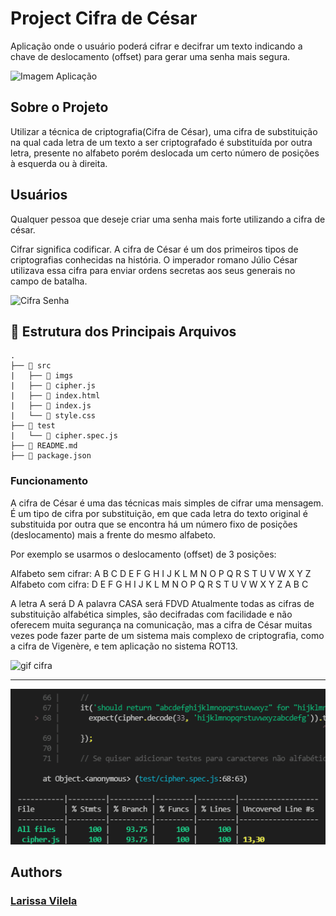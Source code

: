 # Project Cifra de César

Aplicação onde o usuário poderá cifrar e decifrar um texto indicando a chave de deslocamento (offset) para gerar uma senha mais segura.

![Imagem Aplicação](https://i.ibb.co/jgdSh7F/image.png)
    

## Sobre o Projeto
Utilizar a técnica de criptografia(Cifra de César), uma cifra de substituição na qual cada letra de um texto a ser criptografado é substituída por outra letra, presente no alfabeto porém deslocada um certo número de posições à esquerda ou à direita.

## Usuários
Qualquer pessoa que deseje criar uma senha mais forte utilizando a cifra de césar.

Cifrar significa codificar. A cifra de César é um dos primeiros tipos de criptografias conhecidas na história. O imperador romano Júlio César utilizava essa cifra para enviar ordens secretas aos seus generais no campo de batalha.

![Cifra Senha](https://i.ibb.co/m5WqXRy/image.png)

## :file_folder: Estrutura dos Principais Arquivos
```
.
├── 📁 src
|   ├── 📁 imgs 
|   ├── 📄 cipher.js
|   ├── 📄 index.html
|   ├── 📄 index.js
|   └── 📄 style.css
├── 📁 test
|   └── 📄 cipher.spec.js
├── 📄 README.md
├── 📄 package.json

```
### Funcionamento 
A cifra de César é uma das técnicas mais simples de cifrar uma mensagem. É um tipo de cifra por substituição, em que cada letra do texto original é substituida por outra que se encontra há um número fixo de posições (deslocamento) mais a frente do mesmo alfabeto.

Por exemplo se usarmos o deslocamento (offset) de 3 posições:

Alfabeto sem cifrar: A B C D E F G H I J K L M N O P Q R S T U V W X Y Z
Alfabeto com cifra: D E F G H I J K L M N O P Q R S T U V W X Y Z A B C

A letra A será D
A palavra CASA será FDVD
Atualmente todas as cifras de substituição alfabética simples, são decifradas com facilidade e não oferecem muita segurança na comunicação, mas a cifra de César muitas vezes pode fazer parte de um sistema mais complexo de criptografia, como a cifra de Vigenère, e tem aplicação no sistema ROT13.

![gif cifra](https://gifyu.com/images/gif-cifra.gif)

-----------

![Resultado testes](https://raw.githubusercontent.com/larissavilelasobral/SAP006-cipher/main/src/imagens/Anima%C3%A7%C3%A3o-testes.gif)
## Authors

### [Larissa Vilela](https://www.linkedin.com/in/larissa-vilela-sobral/)

  
